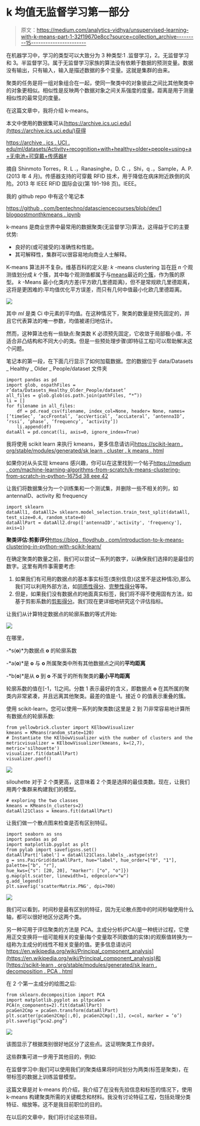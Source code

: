 # k 均值无监督学习第一部分

> 原文：<https://medium.com/analytics-vidhya/unsupervised-learning-with-k-means-part-1-32f19670e8cc?source=collection_archive---------15----------------------->

在机器学习中，学习的类型可以大致分为 3 种类型:1 .监督学习，2。无监督学习和 3。半监督学习。属于无监督学习家族的算法没有依赖于数据的预测变量。数据没有输出，只有输入，输入是描述数据的多个变量。这就是集群的由来。

聚类的任务是将一组对象组合在一起，使同一聚类中的对象彼此之间比其他聚类中的对象更相似。相似性是反映两个数据对象之间关系强度的度量。距离是用于测量相似性的最常见的度量。

在这篇文章中，我将介绍 k-means。

本文中使用的数据集可从[https://archive.ics.uci.edu](https://archive.ics.uci.edu/)获得

[https://archive . ics . UCI . edu/ml/datasets/Activity+recognition+with+healthy+older+people+using+a+无电池+可穿戴+传感器#](https://archive.ics.uci.edu/ml/datasets/Activity+recognition+with+healthy+older+people+using+a+batteryless+wearable+sensor)

摘自 Shinmoto Torres，R. L .，Ranasinghe，D. C .，Shi，q .，Sample，A. P. (2013 年 4 月)。传感器支持的可穿戴 RFID 技术，用于降低在病床附近跌倒的风险。2013 年 IEEE RFID 国际会议(第 191-198 页)。IEEE。

我的 github repo 中有这个笔记本

[https://github . com/bentechno/datasciencecourses/blob/dev/1 blogpostmonthkmeans . ipynb](https://github.com/bentechno/datasciencecourses/blob/dev/1BlogPostMonthKmeans.ipynb)

k-means 是商业世界中最常用的数据聚类(无监督学习)算法，这得益于它的主要优势:

*   良好的(或可接受的)准确性和性能。
*   其可解释性，集群可以很容易地向商业人士解释。

K-means 算法并不复杂。维基百科的定义是: *k* -means clustering 旨在[将](https://en.wikipedia.org/wiki/Partition_of_a_set) *n* 个观测值划分成 *k* 个簇，其中每个观测值都属于与[means](https://en.wikipedia.org/wiki/Mean)最近的[个簇](https://en.wikipedia.org/wiki/Cluster_(statistics))，作为簇的原型。 *k* -Means 最小化类内方差(平方欧几里德距离)，但不是常规欧几里德距离，这将是更困难的:平均值优化平方误差，而只有几何中值最小化欧几里德距离。

![](img/4b9e019bf92ea4507de6c22bc51a6149.png)

其中 *ml* 是类 Ci 中元素的平均值。在这种情况下，聚类的数量是预先固定的，并且它代表算法的唯一参数，均值被递归地估计。

然而，这种算法也有一些缺点:聚类数 K 必须预先固定，它收敛于局部极小值，不适合非凸结构和不同大小的类。但是一些预处理步骤(即特征工程)可以帮助解决这个问题。

笔记本的第一段，在下面几行显示了如何加载数据。您的数据位于 data/Datasets _ Healthy _ Older _ People/dataset 文件夹

```
import pandas as pd
import glob, ospathFiles = r’data/Datasets_Healthy_Older_People/dataset’
all_files = glob.glob(os.path.join(pathFiles, “*”))
li = []
for filename in all_files:
    df = pd.read_csv(filename, index_col=None, header= None, names=[‘timeSec’, ‘accFrontal’, ‘accVertical’, ‘accLateral’, ‘antennaID’, ‘rssi’, ‘phase’, ‘frequency’, ‘activity’])
    li.append(df)
dataAll = pd.concat(li, axis=0, ignore_index=True)
```

我将使用 scikit learn 来执行 kmeans，更多信息请访问[https://scikit-learn . org/stable/modules/generated/sk learn . cluster . k means . html](https://scikit-learn.org/stable/modules/generated/sklearn.cluster.KMeans.html)

如果你对从头实现 kmeans 感兴趣，你可以在这里找到一个帖子[https://medium . com/machine-learning-algorithms-from-scratch/k-means-clustering-from-scratch-in-python-1675d 38 eee 42](/machine-learning-algorithms-from-scratch/k-means-clustering-from-scratch-in-python-1675d38eee42)

让我们将数据集分为一个训练集和一个测试集，并删除一些不相关的列，如 antennaID、activity 和 frequency

```
import sklearn
dataAll1, dataAll2= sklearn.model_selection.train_test_split(dataAll, test_size=0.4, random_state=0)
dataAllPart = dataAll2.drop(['antennaID','activity', 'frequency'], axis=1)
```

**聚类评估:剪影评分**[https://blog . floydhub . com/introduction-to-k-means-clustering-in-python-with-scikit-learn/](https://blog.floydhub.com/introduction-to-k-means-clustering-in-python-with-scikit-learn/)

在确定聚类的数量之前，我们可以尝试一系列的数字，以确保我们选择的是最佳的数字。这里有两件事需要考虑:

1.  如果我们有可用的数据点的基本事实标签(类别信息)(这里不是这种情况),那么我们可以利用外部方法，如[同质性得分](https://scikit-learn.org/stable/modules/generated/sklearn.metrics.homogeneity_score.html)、[完整性得分](https://scikit-learn.org/stable/modules/generated/sklearn.metrics.completeness_score.html#sklearn.metrics.completeness_score)等等。
2.  但是，如果我们没有数据点的地面真实标签，我们将不得不使用固有方法，如基于剪影系数的[剪影得分](https://scikit-learn.org/stable/modules/generated/sklearn.metrics.silhouette_score.html)。我们现在更详细地研究这个评估指标。

让我们从计算特定数据点的轮廓系数的等式开始:

![](img/83c0e20995e89d2c6bf592a643cce06e.png)

在哪里，

-*s(****o****)*为数据点 **o** 的轮廓系数

-*a(****o****)*是 **o** 与 **o** 所属聚类中所有其他数据点之间的**平均距离**

-*b(****o****)*是从 **o** 到 **o** 不属于的所有聚类的**最小平均距离**

轮廓系数的值在[-1，1]之间。分数 1 表示最好的含义，即数据点 **o** 在其所属的聚类内非常紧凑，并且远离其他聚类。最差的值是-1。接近 0 的值表示重叠的簇。

使用 scikit-learn，您可以使用一系列的聚类数(这里是 2 到 7)非常容易地计算所有数据点的轮廓系数:

```
from yellowbrick.cluster import KElbowVisualizer
kmeans = KMeans(random_state=120)
# Instantiate the KElbowVisualizer with the number of clusters and the metricvisualizer = KElbowVisualizer(kmeans, k=(2,7), metric='silhouette')
visualizer.fit(dataAllPart)
visualizer.poof()
```

![](img/84786a4cc7bb31288fd3784c7a859c95.png)

silouhette 对于 2 个类更高，这意味着 2 个类是选择的最佳类数。现在，让我们用两个集群来构建我们的模型。

```
# exploring the two classes
kmeans = KMeans(n_clusters=2)
dataAll21Class = kmeans.fit(dataAllPart)
```

让我们做一个散点图来检查是否有区别特征。

```
import seaborn as sns
import pandas as pd
import matplotlib.pyplot as plt
from pylab import savefigsns.set()
dataAllPart['label'] = dataAll21Class.labels_.astype(str)
g = sns.PairGrid(dataAllPart, hue="label", hue_order=["0", "1"],
palette=["b", "r"],
hue_kws={"s": [20, 20], "marker": ["o", "o"]})
g.map(plt.scatter, linewidth=1, edgecolor="w")
g.add_legend()
plt.savefig('scatterMatrix.PNG', dpi=700)
```

![](img/696de407f1efe1b387246c95772a8cd0.png)

我们可以看到，时间秒是最有区别的特征，因为无论散点图中的时间秒轴使用什么轴，都可以很好地区分这两个类。

另一种可用于评估聚类的方法是 PCA。主成分分析(PCA)是一种统计过程，它使用正交变换将一组可能相关的变量(每个变量取不同数值的实体)的观察值转换为一组称为主成分的线性不相关变量的值。更多信息请访问[https://en.wikipedia.org/wiki/Principal_component_analysis](https://en.wikipedia.org/wiki/Principal_component_analysis)和[https://scikit-learn . org/stable/modules/generated/sk learn . decomposition . PCA . html](https://scikit-learn.org/stable/modules/generated/sklearn.decomposition.PCA.html)

在 2 个第一主成分的绘图之后:

```
from sklearn.decomposition import PCA
import matplotlib.pyplot as pltpcaGen = PCA(n_components=2).fit(dataAllPart)
pcaGen2Cmp = pcaGen.transform(dataAllPart)
plt.scatter(pcaGen2Cmp[:,0], pcaGen2Cmp[:,1], c=col, marker = ‘o’)
plt.savefig(“pca2.png”)
```

![](img/51a959b448806156fedc72e6949704fd.png)

该图显示了根据类别很好地区分了这些点。这证明聚类工作良好。

这些群集可进一步用于其他目的，例如:

在监督学习中:我们可以使用我们的聚类结果将时间划分为两类(标签是聚类)，在带标签的数据上训练监督模型。

这篇文章是对 k-means 的介绍，我介绍了在没有先验信息和标签的情况下，使用 k-means 构建聚类所需的关键概念和材料。我没有讨论特征工程，包括处理分类特征、缩放等。这不是我目前职位的目的。

在以后的文章中，我们将讨论这些项目。